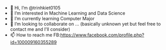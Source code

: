 - 👋 Hi, I’m @trinhkiet0105
- 👀 I’m interested in Machine Learning and Data Science
- 🌱 I’m currently learning Computer Major
- 💞️ I’m looking to collaborate on ... (basically unknown yet but feel free to contact me and I'll consider)
- 📫 How to reach me 
  FB:https://www.facebook.com/profile.php?id=100009160355289

<!---
trinhkiet0105/trinhkiet0105 is a ✨ special ✨ repository because its `README.md` (this file) appears on your GitHub profile.
You can click the Preview link to take a look at your changes.
--->
